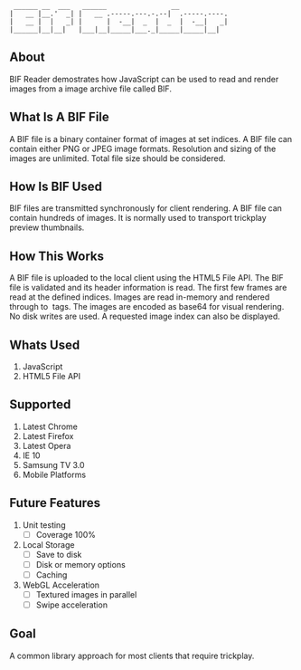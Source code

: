      ______ __  ___   ______                __            
    |   __ |__.'  _| |   __ .-----.---.-.--|  .-----.----.
    |   __ |  |   _| |      |  -__|  _  |  _  |  -__|   _|
    |______|__|__|   |___|__|_____|___._|_____|_____|__|  

About
-----

BIF Reader demostrates how JavaScript can be used to read and render images from a image archive file called BIF.

What Is A BIF File
-------------------

A BIF file is a binary container format of images at set indices. A BIF file can contain either PNG or JPEG image formats. Resolution and sizing of the images are unlimited. Total file size should be considered.

How Is BIF Used
----------------

BIF files are transmitted synchronously for client rendering. A BIF file can contain hundreds of images. It is normally used to transport trickplay preview thumbnails.

How This Works
--------------
A BIF file is uploaded to the local client using the HTML5 File API. The BIF file is validated and its header information is read. The first few frames are read at the defined indices. Images are read in-memory and rendered through to <img src> tags. The images are encoded as base64 for visual rendering. No disk writes are used. A requested image index can also be displayed.

Whats Used
----------
1. JavaScript
2. HTML5 File API

Supported
---------

1. Latest Chrome
2. Latest Firefox
3. Latest Opera
4. IE 10
5. Samsung TV 3.0
6. Mobile Platforms

Future Features
---------------

1. Unit testing
    - [ ] Coverage 100%
2. Local Storage
    - [ ] Save to disk
    - [ ] Disk or memory options
    - [ ] Caching
3. WebGL Acceleration
    - [ ] Textured images in parallel
    - [ ] Swipe acceleration

Goal
----

A common library approach for most clients that require trickplay.
